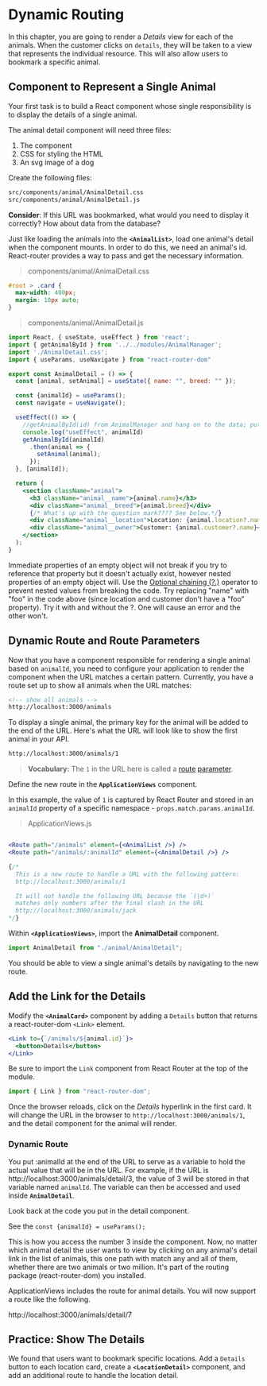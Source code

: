 # Dynamic Routing

In this chapter, you are going to render a _Details_ view for each of the animals. When the customer clicks on `details`, they will be taken to a view that represents the individual resource. This will also allow users to bookmark a specific animal.

## Component to Represent a Single Animal

Your first task is to build a React component whose single responsibility is to display the details of a single animal.

The animal detail component will need three files:

1. The component
1. CSS for styling the HTML
1. An svg image of a dog

Create the following files:

```sh
src/components/animal/AnimalDetail.css
src/components/animal/AnimalDetail.js
```

**Consider**: If this URL was bookmarked, what would you need to display it correctly? How about data from the database?

Just like loading the animals into the **`<AnimalList>`**, load one animal's detail when the component mounts. In order to do this, we need an animal's id. React-router provides a way to pass and get the necessary information.

> components/animal/AnimalDetail.css

```css
#root > .card {
  max-width: 400px;
  margin: 10px auto;
}
```

> components/animal/AnimalDetail.js

```jsx
import React, { useState, useEffect } from 'react';
import { getAnimalById } from '../../modules/AnimalManager';
import './AnimalDetail.css';
import { useParams, useNavigate } from "react-router-dom"

export const AnimalDetail = () => {
  const [animal, setAnimal] = useState({ name: "", breed: "" });

  const {animalId} = useParams();
  const navigate = useNavigate();

  useEffect(() => {
    //getAnimalById(id) from AnimalManager and hang on to the data; put it into state
    console.log("useEffect", animalId)
    getAnimalById(animalId)
      .then(animal => {
        setAnimal(animal);
      });
  }, [animalId]);

  return (
    <section className="animal">
      <h3 className="animal__name">{animal.name}</h3>
      <div className="animal__breed">{animal.breed}</div>
      {/* What's up with the question mark???? See below.*/}
      <div className="animal__location">Location: {animal.location?.name}</div>
      <div className="animal__owner">Customer: {animal.customer?.name}</div>
    </section>
  );
}


```
Immediate properties of an empty object will not break if you try to reference that property but it doesn't actually exist, however nested properties of an empty object will. Use the [Optional chaining (?.)](https://developer.mozilla.org/en-US/docs/Web/JavaScript/Reference/Operators/Optional_chaining) operator to prevent nested values from breaking the code. Try replacing "name" with "foo" in the code above (since location and customer don't have a "foo" property). Try it with and without the ?. One will cause an error and the other won't.

## Dynamic Route and Route Parameters

Now that you have a component responsible for rendering a single animal based on `animalId`, you need to configure your application to render the component when the URL matches a certain pattern. Currently, you have a route set up to show all animals when the URL matches:

```html
<!-- show all animals -->
http://localhost:3000/animals
```

To display a single animal, the primary key for the animal will be added to the end of the URL. Here's what the URL will look like to show the first animal in your API.

```html
http://localhost:3000/animals/1
```

> **Vocabulary:** The `1` in the URL here is called a [route](https://jaketrent.com/post/access-route-params-react-router-v4/) [parameter](https://scotch.io/courses/using-react-router-4/route-params).

Define the new route in the **`ApplicationViews`** component.

In this example, the value of `1` is captured by React Router and stored in an `animalId` property of a specific namespace - `props.match.params.animalId`.

> ApplicationViews.js

```jsx

<Route path="/animals" element={<AnimalList />} />
<Route path="/animals/:animalId" element={<AnimalDetail />} />

{/*
  This is a new route to handle a URL with the following pattern:
  http://localhost:3000/animals/1

  It will not handle the following URL because the `(\d+)`
  matches only numbers after the final slash in the URL
  http://localhost:3000/animals/jack
*/}

```

Within **`<ApplicationViews>`**, import the **AnimalDetail** component.

```js
import AnimalDetail from "./animal/AnimalDetail";
```

You should be able to view a single animal's details by navigating to the new route.

## Add the Link for the Details

Modify the **`<AnimalCard>`** component by adding a `Details` button that returns a react-router-dom `<Link>` element.

```jsx
<Link to={`/animals/${animal.id}`}>
  <button>Details</button>
</Link>
```

Be sure to import the `Link` component from React Router at the top of the module.

```js
import { Link } from "react-router-dom";
```

Once the browser reloads, click on the _Details_ hyperlink in the first card. It will change the URL in the browser to `http://localhost:3000/animals/1`, and the detail component for the animal will render.

### Dynamic Route
You put :animalId at the end of the URL to serve as a variable to hold the actual value that will be in the URL. For example, if the URL is http://localhost:3000/animals/detail/3, the value of 3 will be stored in that variable named `animalId`. The variable can then be accessed and used inside **`AnimalDetail`**.

Look back at the code you put in the detail component.

See the `const {animalId} = useParams();`

This is how you access the number 3 inside the component. Now, no matter which animal detail the user wants to view by clicking on any animal's detail link in the list of animals, this one path with match any and all of them, whether there are two animals or two million. It's part of the routing package (react-router-dom) you installed.

ApplicationViews includes the route for animal details. You will now support a route like the following.

http://localhost:3000/animals/detail/7




## Practice: Show The Details

We found that users want to bookmark specific locations. Add a `Details` button to each location card, create a **`<LocationDetail>`** component, and add an additional route to handle the location detail.
